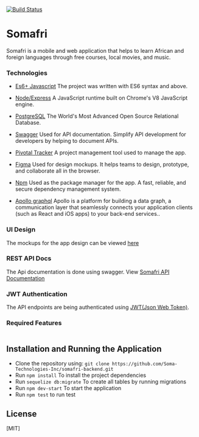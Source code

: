 [![Build Status](https://travis-ci.com/Soma-Technologies-Inc/somafri-backend.svg?token=cNf26y1EKxG3L7Umsa86&branch=develop)](https://travis-ci.com/Soma-Technologies-Inc/somafri-backend)

# Somafri
Somafri is a mobile and web application that helps  to learn African and foreign languages through free courses, local movies, and music.

### Technologies
* [Es6+ Javascript](https://www.ecma-international.org/ecma-262/9.0/index.html) The project was written with ES6 syntax and above.
* [Node/Express](https://nodejs.org/en/) A JavaScript runtime built on Chrome's V8 JavaScript engine.
* [PostgreSQL](https://www.postgresql.org/) The World's Most Advanced Open Source Relational Database.
* [Swagger](https://swagger.io/) Used for API documentation. Simplify API development for developers by helping to document APIs.
* [Pivotal Tracker](https://www.pivotaltracker.com) A project management tool used to manage the app.
* [Figma](https://www.figma.com/) Used for design mockups. It helps teams to design, prototype, and collaborate all in the browser.
* [Npm](https://www.npmjs.com/) Used as the package manager for the app. A fast, reliable, and secure dependency management system.
 
* [Apollo graphql](https://www.apollographql.com/docs/) Apollo is a platform for building a data graph, a communication layer that seamlessly connects your application clients (such as React and iOS apps) to your back-end services..


### UI Design
The mockups for the app design can be viewed [here](https://www.figma.com/file/WZBravwK7nBktVQtn2lJP8/Soma-Technology)


### REST API Docs
The Api documentation is done using swagger. View [Somafri API Documentation](https://)

### JWT Authentication
The API endpoints are being authenticated using [JWT(Json Web Token)](https://jwt.io/).

### Required Features

```

```

## Installation and Running the Application

* Clone the repository using: `git clone https://github.com/Soma-Technologies-Inc/somafri-backend.git`
* Run `npm install` To install the project dependencies
* Run `sequelize db:migrate` To create all tables by running migrations
* Run `npm dev-start` To start the application
* Run `npm test` to run test


## License
[MIT]
